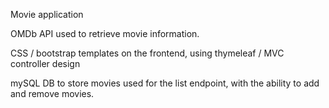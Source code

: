 Movie application

OMDb API used to retrieve movie information.

CSS / bootstrap templates on the frontend, using thymeleaf / MVC controller design

mySQL DB to store movies used for the list endpoint, with the ability to add and remove movies.
